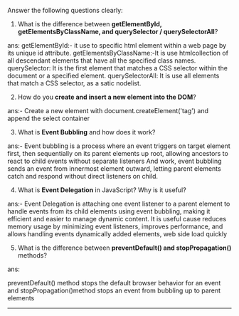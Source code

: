  Answer the following questions clearly:

1. What is the difference between **getElementById, getElementsByClassName, and querySelector / querySelectorAll**?

ans:
getElementById:- it use to specific html element within a web page by its unique id attribute.
getElementsByClassName:-It is use htmlcollection of all descendant elements that have all the specified class names.
querySelector: It is  the first element that matches a CSS selector within the document or a specified element.
querySelectorAll: It is use all elements that match a CSS selector, as a satic nodelist.



2. How do you **create and insert a new element into the DOM**?

ans:-
Create a new element with document.createElement('tag') and append the select container

3. What is **Event Bubbling** and how does it work?

ans:-
Event bubbling is a process where an event triggers on target element first, then sequentially on its parent elements up root, allowing ancestors to react to child events without separate listeners And  work, event bubbling sends an event from  innermost element outward, letting parent elements catch and respond without direct listeners on child.

4. What is **Event Delegation** in JavaScript? Why is it useful?

ans:-
Event Delegation is attaching one event listener to a parent element to handle events from its child elements using event bubbling, making it efficient and easier to manage dynamic content. It is useful cause  reduces memory usage by minimizing event listeners, improves performance, and allows handling events  dynamically added elements, web side load quickly


5. What is the difference between **preventDefault() and stopPropagation()** methods?

ans:

preventDefault() method stops the default browser behavior for an event and stopPropagation()method stops an event from bubbling up to parent elements

---

